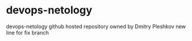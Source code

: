 # devops-netology
devops-netology github hosted repository
owned by Dmitry Pleshkov
new line for fix branch